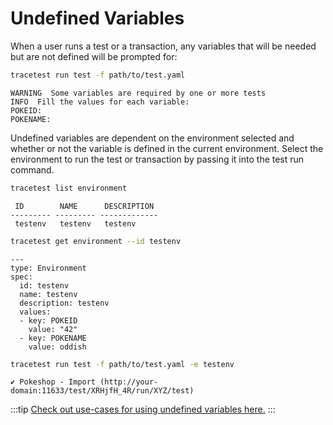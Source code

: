# Undefined Variables

When a user runs a test or a transaction, any variables that will be needed but are not defined will be prompted for:

```sh
tracetest run test -f path/to/test.yaml
```

```text title="Output:"
WARNING  Some variables are required by one or more tests
INFO  Fill the values for each variable:
POKEID:
POKENAME:
```

Undefined variables are dependent on the environment selected and whether or not the variable is defined in the current environment. Select the environment to run the test or transaction by passing it into the test run command.

```sh
tracetest list environment
```

```text title="Output:"
 ID        NAME      DESCRIPTION
--------- --------- -------------
 testenv   testenv   testenv
```

```sh
tracetest get environment --id testenv
```

```text title="Output:"
---
type: Environment
spec:
  id: testenv
  name: testenv
  description: testenv
  values:
  - key: POKEID
    value: "42"
  - key: POKENAME
    value: oddish
```

```sh
tracetest run test -f path/to/test.yaml -e testenv
```

```text title="Output:"
✔ Pokeshop - Import (http://your-domain:11633/test/XRHjfH_4R/run/XYZ/test)
```

:::tip
[Check out use-cases for using undefined variables here.](../concepts/ad-hoc-testing.md)
:::
